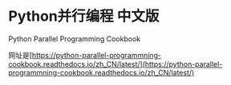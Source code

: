 # Python并行编程 中文版
Python Parallel Programming Cookbook

网址是[https://python-parallel-programmning-cookbook.readthedocs.io/zh_CN/latest/](https://python-parallel-programmning-cookbook.readthedocs.io/zh_CN/latest/)
